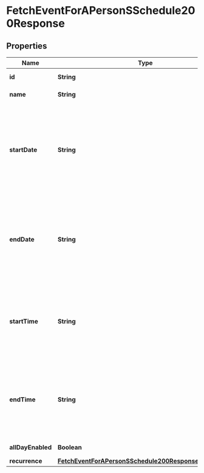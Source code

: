 

# FetchEventForAPersonSSchedule200Response


## Properties

| Name | Type | Description | Notes |
|------------ | ------------- | ------------- | -------------|
|**id** | **String** | Identifier for a event. |  |
|**name** | **String** | Name for the event. |  |
|**startDate** | **String** | Start date of the event, or first occurrence if repeating, in the format of &#x60;YYYY-MM-DD&#x60;.  This field is required if the &#x60;allDayEnabled&#x60; field is present. |  |
|**endDate** | **String** | End date of the event, or first occurrence if repeating, in the format of &#x60;YYYY-MM-DD&#x60;.  This field is required if the &#x60;allDayEnabled&#x60; field is present. |  |
|**startTime** | **String** | Start time of the event in the format of &#x60;HH:MM&#x60; (24 hours format).  This field is required if the &#x60;allDayEnabled&#x60; field is false or omitted. |  |
|**endTime** | **String** | End time of the event in the format of &#x60;HH:MM &#x60;(24 hours format).  This field is required if the &#x60;allDayEnabled&#x60; field is false or omitted. |  |
|**allDayEnabled** | **Boolean** | True if it is all-day event. |  [optional] |
|**recurrence** | [**FetchEventForAPersonSSchedule200ResponseRecurrence**](FetchEventForAPersonSSchedule200ResponseRecurrence.md) |  |  [optional] |



